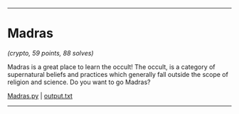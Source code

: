___
# Madras
_(crypto, 59 points, 88 solves)_

Madras is a great place to learn the occult! The occult, is a category of supernatural beliefs and practices which generally fall outside the scope of religion and science. Do you want to go Madras?

[Madras.py](./Madras.py) | [output.txt](./output.txt)
___
